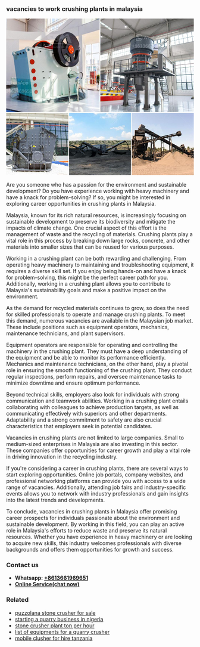 <h3>vacancies to work crushing plants in malaysia</h3><img src='1708589076.jpg' alt=''><p>Are you someone who has a passion for the environment and sustainable development? Do you have experience working with heavy machinery and have a knack for problem-solving? If so, you might be interested in exploring career opportunities in crushing plants in Malaysia.</p><p>Malaysia, known for its rich natural resources, is increasingly focusing on sustainable development to preserve its biodiversity and mitigate the impacts of climate change. One crucial aspect of this effort is the management of waste and the recycling of materials. Crushing plants play a vital role in this process by breaking down large rocks, concrete, and other materials into smaller sizes that can be reused for various purposes.</p><p>Working in a crushing plant can be both rewarding and challenging. From operating heavy machinery to maintaining and troubleshooting equipment, it requires a diverse skill set. If you enjoy being hands-on and have a knack for problem-solving, this might be the perfect career path for you. Additionally, working in a crushing plant allows you to contribute to Malaysia's sustainability goals and make a positive impact on the environment.</p><p>As the demand for recycled materials continues to grow, so does the need for skilled professionals to operate and manage crushing plants. To meet this demand, numerous vacancies are available in the Malaysian job market. These include positions such as equipment operators, mechanics, maintenance technicians, and plant supervisors.</p><p>Equipment operators are responsible for operating and controlling the machinery in the crushing plant. They must have a deep understanding of the equipment and be able to monitor its performance efficiently. Mechanics and maintenance technicians, on the other hand, play a pivotal role in ensuring the smooth functioning of the crushing plant. They conduct regular inspections, perform repairs, and oversee maintenance tasks to minimize downtime and ensure optimum performance.</p><p>Beyond technical skills, employers also look for individuals with strong communication and teamwork abilities. Working in a crushing plant entails collaborating with colleagues to achieve production targets, as well as communicating effectively with superiors and other departments. Adaptability and a strong commitment to safety are also crucial characteristics that employers seek in potential candidates.</p><p>Vacancies in crushing plants are not limited to large companies. Small to medium-sized enterprises in Malaysia are also investing in this sector. These companies offer opportunities for career growth and play a vital role in driving innovation in the recycling industry.</p><p>If you're considering a career in crushing plants, there are several ways to start exploring opportunities. Online job portals, company websites, and professional networking platforms can provide you with access to a wide range of vacancies. Additionally, attending job fairs and industry-specific events allows you to network with industry professionals and gain insights into the latest trends and developments.</p><p>To conclude, vacancies in crushing plants in Malaysia offer promising career prospects for individuals passionate about the environment and sustainable development. By working in this field, you can play an active role in Malaysia's efforts to reduce waste and preserve its natural resources. Whether you have experience in heavy machinery or are looking to acquire new skills, this industry welcomes professionals with diverse backgrounds and offers them opportunities for growth and success.</p><h3>Contact us</h3><ul><li><strong>Whatsapp:&nbsp;<a href="https://wa.me/8613661969651">+8613661969651</a></strong></li><li><a href="https://swt.shibang-china.com/?git&amp;zhl&amp;vacancies to work crushing plants in malaysia"><strong>Online Service(chat now)</strong></a></li></ul><h3>Related</h3><ul><li><a href='puzzolana stone crusher for sale.md'>puzzolana stone crusher for sale</a></li><li><a href='starting a quarry business in nigeria.md'>starting a quarry business in nigeria</a></li><li><a href='stone crusher plant ton per hour.md'>stone crusher plant ton per hour</a></li><li><a href='list of equipments for a quarry crusher.md'>list of equipments for a quarry crusher</a></li><li><a href='mobile clusher for hire tanzania.md'>mobile clusher for hire tanzania</a></li></ul>